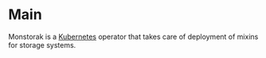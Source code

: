 # Main

Monstorak is a [Kubernetes](https://kubernetes.io) operator that takes
care of deployment of mixins for storage systems.
